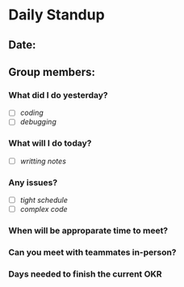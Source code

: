# Daily Standup
## Date:
## Group members:

### What did I do yesterday?
- [ ] *coding*
- [ ] *debugging*

### What will I do today?
- [ ] *writting notes*

### Any issues?
- [ ] *tight schedule*
- [ ] *complex code*

### When will be approparate time to meet?

### Can you meet with teammates in-person?

### Days needed to finish the current OKR
